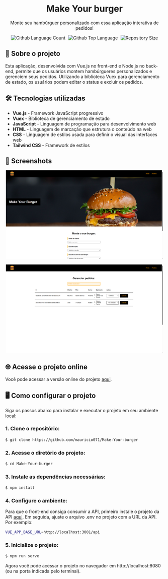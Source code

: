 <div align="center"> <h1>Make Your burger</h1> </div>
 
<p align="center">Monte seu hambúrguer personalizado com essa aplicação interativa de pedidos!</p>

<p align="center">
  <img alt="Github Language Count" src="https://img.shields.io/github/languages/count/mauricio071/Potfolio-Mauricio-Naoki?color=00bfa6">
  <img width="1" />
  <img alt="Github Top Language" src="https://img.shields.io/github/languages/top/mauricio071/Potfolio-Mauricio-Naoki?color=00bfa6">
  <img width="1" />
  <img alt="Repository Size" src="https://img.shields.io/github/repo-size/mauricio071/Potfolio-Mauricio-Naoki?color=00bfa6">
</p>

## 📝 Sobre o projeto

Esta aplicação, desenvolvida com Vue.js no front-end e Node.js no back-end, permite que os usuários montem hambúrgueres personalizados e gerenciem seus pedidos. Utilizando a biblioteca Vuex para gerenciamento de estado, os usuários podem editar o status e excluir os pedidos.

## 🛠 Tecnologias utilizadas

- **Vue.js** - Framework JavaScript progressivo
- **Vuex** - Biblioteca de gerenciamento de estado
- **JavaScript** - Linguagem de programação para desenvolvimento web
- **HTML** - Linguagem de marcação que estrutura o conteúdo na web
- **CSS** - Linguagem de estilos usada para definir o visual das interfaces web
- **Tailwind CSS** - Framework de estilos

## 📸 Screenshots

<p align="center">
  <img src="./src/assets/readme-img/img-1.png" alt="Preview-Screens-1" width="500" >
</p>

<p align="center">
  <img src="./src/assets/readme-img/img-2.png" alt="Preview-Screens-2" width="500" >
</p>

## 🌐 Acesse o projeto online

Você pode acessar a versão online do projeto [aqui](https://make-your-burger.netlify.app).

## 🖥️ Como configurar o projeto

Siga os passos abaixo para instalar e executar o projeto em seu ambiente local:

### 1. Clone o repositório:

```bash
$ git clone https://github.com/mauricio071/Make-Your-burger
```

### 2. Acesse o diretório do projeto:

```bash
$ cd Make-Your-burger
```

### 3. Instale as dependências necessárias:

```bash
$ npm install
```

### 4. Configure o ambiente:

Para que o front-end consiga consumir a API, primeiro instale o projeto da API [aqui](https://github.com/mauricio071/Make-Your-burger-api). Em seguida, ajuste o arquivo .env no projeto com a URL da API. Por exemplo:

```bash
VUE_APP_BASE_URL=http://localhost:3001/api
```

### 5. Inicialize o projeto:

```bash
$ npm run serve
```

Agora você pode acessar o projeto no navegador em http://localhost:8080 (ou na porta indicada pelo terminal).
